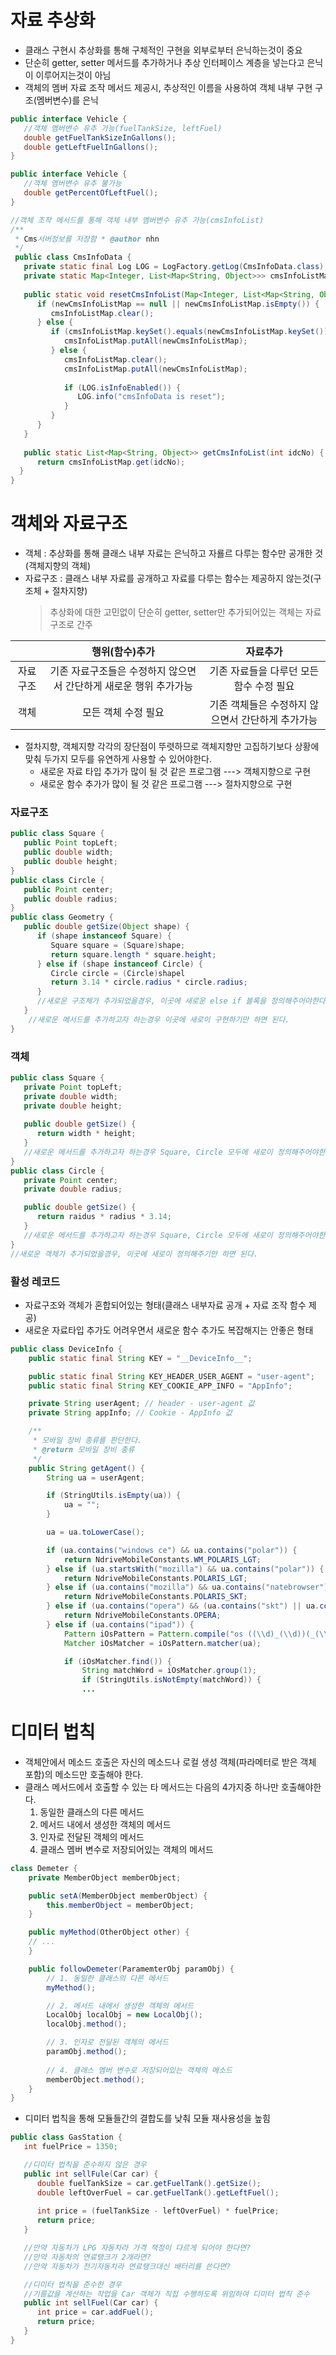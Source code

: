 # 자료 추상화
* 클래스 구현시 추상화를 통해 구체적인 구현을 외부로부터 은닉하는것이 중요
* 단순히 getter, setter 메서드를 추가하거나  추상 인터페이스 계층을 넣는다고 은닉이 이루어지는것이 아님
* 객체의 멤버 자료 조작 메서드 제공시, 추상적인 이름을 사용하여 객체 내부 구현 구조(멤버변수)를 은닉
```java
public interface Vehicle {
   //객체 멤버변수 유추 가능(fuelTankSize, leftFuel)
   double getFuelTankSizeInGallons();
   double getLeftFuelInGallons();
}

public interface Vehicle {
   //객체 멤버변수 유추 불가능
   double getPercentOfLeftFuel();
}
```
```java
//객체 조작 메서드를 통해 객체 내부 멤버변수 유추 가능(cmsInfoList)
/**  
 * Cms서버정보를 저장함 * @author nhn  
 */
 public class CmsInfoData {  
   private static final Log LOG = LogFactory.getLog(CmsInfoData.class);  
   private static Map<Integer, List<Map<String, Object>>> cmsInfoListMap = new ConcurrentHashMap<Integer, List<Map<String, Object>>>();  
  
   public static void resetCmsInfoList(Map<Integer, List<Map<String, Object>>> newCmsInfoListMap) {  
      if (newCmsInfoListMap == null || newCmsInfoListMap.isEmpty()) {  
         cmsInfoListMap.clear();  
      } else {  
         if (cmsInfoListMap.keySet().equals(newCmsInfoListMap.keySet())) {  
            cmsInfoListMap.putAll(newCmsInfoListMap);  
         } else {  
            cmsInfoListMap.clear();  
            cmsInfoListMap.putAll(newCmsInfoListMap);  
  
            if (LOG.isInfoEnabled()) {  
               LOG.info("cmsInfoData is reset");  
            }  
         }  
      }  
   }  
  
   public static List<Map<String, Object>> getCmsInfoList(int idcNo) {  
      return cmsInfoListMap.get(idcNo);  
  }  
}
```

# 객체와 자료구조
* 객체 : 추상화를 통해 클래스 내부 자료는 은닉하고 자룔르 다루는 함수만 공개한 것(객체지향의 객체)
* 자료구조 : 클래스 내부 자료를 공개하고 자료를 다루는 함수는 제공하지 않는것(구조체 + 절차지향)
   > 추상화에 대한 고민없이 단순히 getter, setter만 추가되어있는 객체는 자료구조로 간주

|| 행위(함수)추가 | 자료추가 |
|:----------:|:----:|:----:|
|자료구조 |기존 자료구조들은 수정하지 않으면서 간단하게 새로운 행위 추가가능|기존 자료들을 다루던 모든 함수 수정 필요|
|객체|모든 객체 수정 필요|기존 객체들은 수정하지 않으면서 간단하게 추가가능|

* 절차지향, 객체지향 각각의 장단점이 뚜렷하므로 객체지향만 고집하기보다 상황에 맞춰 두가지 모두를 유연하게 사용할 수 있어야한다.
   * 새로운 자료 타입 추가가 많이 될 것 같은 프로그램 ---> 객체지향으로 구현
   * 새로운 함수 추가가 많이 될 것 같은 프로그램 ---> 절차지향으로 구현
### 자료구조
```java
public class Square {
   public Point topLeft;
   public double width;
   public double height;   
}
public class Circle {
   public Point center;
   public double radius;
}
public class Geometry {
   public double getSize(Object shape) {
      if (shape instanceof Square) {
         Square square = (Square)shape;
         return square.length * square.height;
      } else if (shape instanceof Circle) {
         Circle circle = (Circle)shapel
         return 3.14 * circle.radius * circle.radius;
      } 
      //새로운 구조체가 추가되었을경우, 이곳에 새로운 else if 블록을 정의해주어야한다.
   }
	//새로운 메서드를 추가하고자 하는경우 이곳에 새로이 구현하기만 하면 된다.
}
```
### 객체
```java
public class Square {
   private Point topLeft;
   private double width;
   private double height;   
   
   public double getSize() {
      return width * height;
   }
   //새로운 메서드를 추가하고자 하는경우 Square, Circle 모두에 새로이 정의해주어야한다.
}
public class Circle {
   private Point center;
   private double radius;

   public double getSize() {
      return raidus * radius * 3.14;
   }
   //새로운 메서드를 추가하고자 하는경우 Square, Circle 모두에 새로이 정의해주어야한다.
}
//새로운 객체가 추가되었을경우, 이곳에 새로이 정의해주기만 하면 된다.
```

### 활성 레코드
* 자료구조와 객체가 혼합되어있는 형태(클래스 내부자료 공개 + 자료 조작 함수 제공)
* 새로운 자료타입 추가도 어려우면서 새로운 함수 추가도 복잡해지는 안좋은 형태
```java
public class DeviceInfo {
	public static final String KEY = "__DeviceInfo__";

	public static final String KEY_HEADER_USER_AGENT = "user-agent";
	public static final String KEY_COOKIE_APP_INFO = "AppInfo";

	private String userAgent; // header - user-agent 값
	private String appInfo; // Cookie - AppInfo 값

	/**
	 * 모바일 장비 종류를 판단한다.
	 * @return 모바일 장비 종류
	 */
	public String getAgent() {
		String ua = userAgent;

		if (StringUtils.isEmpty(ua)) {
			ua = "";
		}

		ua = ua.toLowerCase();

		if (ua.contains("windows ce") && ua.contains("polar")) {
			return NdriveMobileConstants.WM_POLARIS_LGT;
		} else if (ua.startsWith("mozilla") && ua.contains("polar")) {
			return NdriveMobileConstants.POLARIS_LGT;
		} else if (ua.contains("mozilla") && ua.contains("natebrowser")) {
			return NdriveMobileConstants.POLARIS_SKT;
		} else if (ua.contains("opera") && (ua.contains("skt") || ua.contains("windows ce"))) {
			return NdriveMobileConstants.OPERA;
		} else if (ua.contains("ipad")) {
			Pattern iOsPattern = Pattern.compile("os ((\\d)_(\\d))(_(\\d))?");
			Matcher iOsMatcher = iOsPattern.matcher(ua);

			if (iOsMatcher.find()) {
				String matchWord = iOsMatcher.group(1);
				if (StringUtils.isNotEmpty(matchWord)) {
				...
```


# 디미터 법칙
* 객체안에서 메소드 호출은 자신의 메소드나 로컬 생성 객체(파라메터로 받은 객체 포함)의 메소드만 호출해야 한다.
* 클래스 메서드에서 호출할 수 있는 타 메서드는 다음의 4가지중 하나만 호출해야한다.
   1. 동일한 클래스의 다른 메서드
   2. 메서드 내에서 생성한 객체의 메서드
   3. 인자로 전달된 객체의 메서드
   4. 클래스 멤버 변수로 저장되어있는 객체의 메서드
```java
class Demeter {  
	private MemberObject memberObject;

	public setA(MemberObject memberObject) {  
		this.memberObject = memberObject;
	}

	public myMethod(OtherObject other) {  
	// ...  
	}

	public followDemeter(ParamemterObj paramObj) {  
		// 1. 동일한 클래스의 다른 메서드
		myMethod(); 

		// 2. 메서드 내에서 생성한 객체의 메서드
		LocalObj localObj = new LocalObj();  
		localObj.method();

		// 3. 인자로 전달된 객체의 메서드
		paramObj.method();
	
		// 4. 클래스 멤버 변수로 저장되어있는 객체의 메소드
		memberObject.method();
	}
}
```
* 디미터 법칙을 통해 모듈들간의 결합도를 낮춰 모듈 재사용성을 높힘
```java
public class GasStation {
   int fuelPrice = 1350;

   //디미터 법칙을 준수하지 않은 경우
   public int sellFule(Car car) {
      double fuelTankSize = car.getFuelTank().getSize();
      double leftOverFuel = car.getFuelTank().getLeftFuel();
	  
	  int price = (fuelTankSize - leftOverFuel) * fuelPrice;
	  return price;
   }

   //만약 자동차가 LPG 자동차라 가격 책정이 다르게 되어야 한다면?
   //만약 자동차의 연료탱크가 2개라면?
   //만약 자동차가 전기자동차라 연료탱크대신 배터리를 쓴다면?

   //디미터 법칙을 준수한 경우
   //기름값을 계산하는 작업을 Car 객체가 직접 수행하도록 위임하여 디미터 법칙 준수
   public int sellFuel(Car car) {
      int price = car.addFuel();
      return price;
   }
}
```
<!--stackedit_data:
eyJoaXN0b3J5IjpbLTE4MzY4NTQzNDVdfQ==
-->